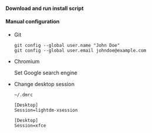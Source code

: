 
#### Download and run install script

#### Manual configuration

- Git
    
    ```
    git config --global user.name "John Doe"
    git config --global user.email johndoe@example.com
    ```

- Chromium
    
    Set Google search engine

- Change desktop session

    `~/.dmrc`
    
    ```
    [Desktop]
    Session=lightdm-xsession
    ```
    
    ```
    [Desktop]
    Session=xfce
    ```


